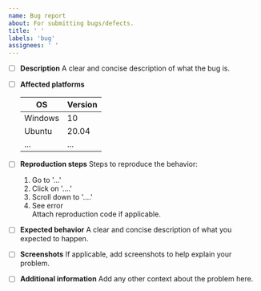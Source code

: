 ```yaml
---
name: Bug report
about: For submitting bugs/defects.
title: ' '
labels: 'bug'
assignees: ' '
---
```


- [ ] <b>Description</b> 
    A clear and concise description of what the bug is. 
- [ ] <b>Affected platforms</b> 

    | OS      	| Version 	|
    |---------	|---------	|
    | Windows 	| 10      	|
    | Ubuntu  	| 20.04   	|
    | ...     	| ...     	|
- [ ] <b>Reproduction steps</b> 
    Steps to reproduce the behavior:
    1. Go to '...'
    2. Click on '....'
    3. Scroll down to '....'
    4. See error <br>
    Attach reproduction code if applicable.
- [ ] <b>Expected behavior</b> 
    A clear and concise description of what you expected to happen.
- [ ] <b>Screenshots</b> 
    If applicable, add screenshots to help explain your problem.
- [ ] <b>Additional information</b> 
    Add any other context about the problem here.
